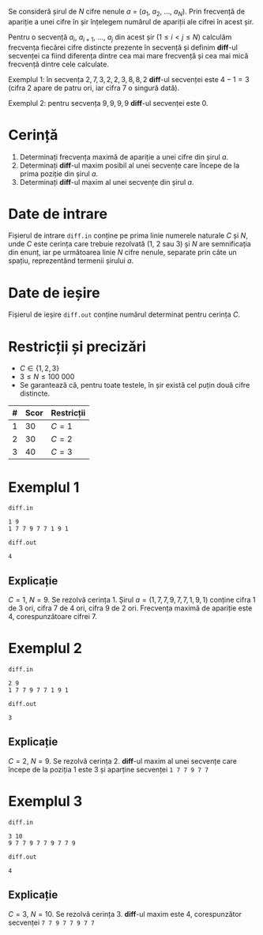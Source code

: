 
Se consideră șirul de $N$ cifre nenule $a$ = ($a_1$, $a_2$, $\dots$, $a_N$). Prin frecvență de apariție a unei cifre în șir înțelegem numărul de apariții ale  cifrei în acest șir. 

Pentru o secvență $a_i$, $a_{i+1}$, $\dots$, $a_j$ din acest șir ($1 \leq i < j \leq N$) calculăm frecvența fiecărei cifre distincte prezente în secvență și definim **diff**-ul secvenței ca fiind diferența dintre cea mai mare frecvență și cea mai mică frecvență dintre cele calculate.

Exemplul $1$: în secvența $2,7,3,2,2,3,8,8,2$ **diff**-ul secvenței este $4-1=3$ (cifra $2$ apare de patru ori, iar cifra $7$ o singură dată).

Exemplul $2$: pentru secvența $9,9,9,9$ **diff**-ul secvenței este $0$.

# Cerință

1. Determinați frecvența maximă de apariție a unei cifre din șirul $a$.
2. Determinați **diff**-ul maxim posibil al unei secvențe care începe de la prima poziție din șirul $a$.
3. Determinați **diff**-ul maxim al unei secvențe din șirul $a$.

# Date de intrare

Fișierul de intrare `diff.in` conține pe prima linie numerele naturale $C$ și $N$, unde $C$ este cerința care trebuie rezolvată ($1$, $2$ sau $3$) și $N$ are semnificația din enunț, iar pe următoarea linie $N$ cifre nenule, separate prin câte un spațiu, reprezentând termenii șirului $a$.

# Date de ieșire

Fișierul de ieșire `diff.out` conține numărul determinat pentru cerința $C$.

# Restricții și precizări

* $C \in \{1, 2, 3\}$
* $3 \leq N \leq 100 \ 000$
* Se garantează că, pentru toate testele, în șir există cel puțin două cifre distincte.

| # | Scor | Restricții |
|---|------|------------|
| 1 | 30 | $C = 1$ |
| 2 | 30 | $C = 2$ |
| 3 | 40 | $C = 3$ |

# Exemplul 1

`diff.in`
```
1 9 
1 7 7 9 7 7 1 9 1
```

`diff.out`
```
4
```

## Explicație

$C=1$, $N=9$. Se rezolvă cerința $1$.
Șirul $a=(1,7,7,9,7,7,1,9,1)$ conține cifra $1$ de $3$ ori, cifra $7$ de $4$ ori, cifra $9$ de $2$ ori. 
Frecvența maximă de apariție este $4$, corespunzătoare cifrei $7$.

# Exemplul 2


`diff.in`
```
2 9 
1 7 7 9 7 7 1 9 1
```

`diff.out`
```
3
```

## Explicație

$C=2$, $N=9$. Se rezolvă cerința $2$.
**diff**-ul maxim al unei secvențe care începe de la poziția $1$ este $3$ și aparține secvenței `1 7 7 9 7 7`


# Exemplul 3


`diff.in`
```
3 10 
9 7 7 9 7 7 9 7 7 9
```

`diff.out`
```
4
```

## Explicație

$C=3$, $N=10$. Se rezolvă cerința $3$.
**diff**-ul maxim este $4$, corespunzător secvenței `7 7 9 7 7 9 7 7`
